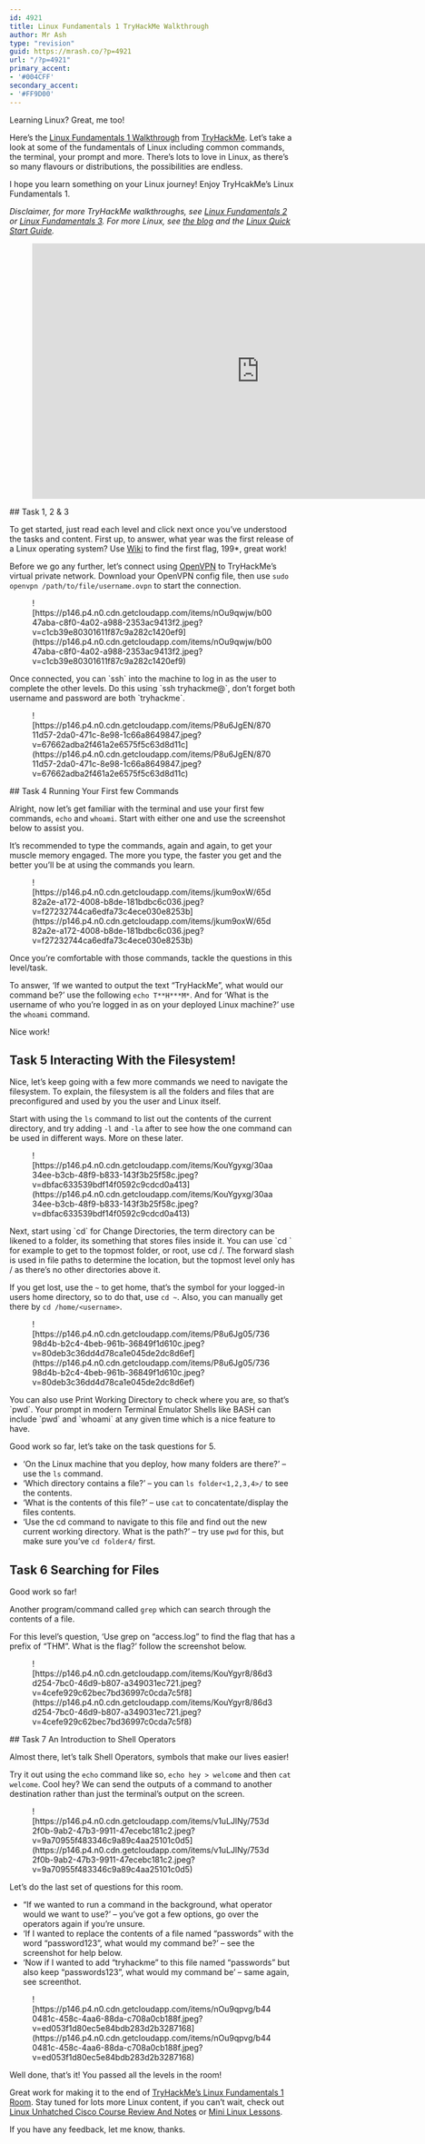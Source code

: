 ```yaml
---
id: 4921
title: Linux Fundamentals 1 TryHackMe Walkthrough
author: Mr Ash
type: "revision"
guid: https://mrash.co/?p=4921
url: "/?p=4921"
primary_accent:
- '#004CFF'
secondary_accent:
- '#FF9D00'
---
```


Learning Linux? Great, me too!

Here’s the [Linux Fundamentals 1 Walkthrough](https://tryhackme.com/room/linuxfundamentalspart1) from [TryHackMe](https://tryhackme.com/). Let’s take a look at some of the fundamentals of Linux including common commands, the terminal, your prompt and more. There’s lots to love in Linux, as there’s so many flavours or distributions, the possibilities are endless.

I hope you learn something on your Linux journey! Enjoy TryHcakMe’s Linux Fundamentals 1.

*Disclaimer, for more TryHackMe walkthroughs, see [Linux Fundamentals 2](https://mrash.co/linux-fundamentals-2-tryhackme-walkthrough/) or [Linux Fundamentals 3](https://mrash.co/linux-fundamentals-3-tryhackme-walkthrough/). For more Linux, see [the blog](https://mrash.co/category/cyber/linux/) and the [Linux Quick Start Guide](https://mrash.co/linux-quick-start-guide/).*

<figure class="wp-block-embed is-type-video is-provider-youtube wp-block-embed-youtube wp-embed-aspect-16-9 wp-has-aspect-ratio"><div class="wp-block-embed__wrapper"><iframe allow="accelerometer; autoplay; clipboard-write; encrypted-media; gyroscope; picture-in-picture" allowfullscreen="" frameborder="0" height="450" loading="lazy" src="https://www.youtube.com/embed/HUFTqWKDh7A?feature=oembed" title="TryHackMe Linux Fundamentals 1 Walkthrough" width="800"></iframe></div></figure>## Task 1, 2 &amp; 3

To get started, just read each level and click next once you’ve understood the tasks and content. First up, to answer, what year was the first release of a Linux operating system? Use [Wiki](https://en.wikipedia.org/wiki/Linux) to find the first flag, 199\*, great work!

Before we go any further, let’s connect using [OpenVPN](https://tryhackme.com/access) to TryHackMe’s virtual private network. Download your OpenVPN config file, then use `sudo openvpn /path/to/file/username.ovpn` to start the connection.

<figure class="wp-block-image">![https://p146.p4.n0.cdn.getcloudapp.com/items/nOu9qwjw/b0047aba-c8f0-4a02-a988-2353ac9413f2.jpeg?v=c1cb39e80301611f87c9a282c1420ef9](https://p146.p4.n0.cdn.getcloudapp.com/items/nOu9qwjw/b0047aba-c8f0-4a02-a988-2353ac9413f2.jpeg?v=c1cb39e80301611f87c9a282c1420ef9)</figure>Once connected, you can `ssh` into the machine to log in as the user to complete the other levels. Do this using `ssh tryhackme@<ip address>`, don’t forget both username and password are both `tryhackme`.

<figure class="wp-block-image">![https://p146.p4.n0.cdn.getcloudapp.com/items/P8u6JgEN/87011d57-2da0-471c-8e98-1c66a8649847.jpeg?v=67662adba2f461a2e6575f5c63d8d11c](https://p146.p4.n0.cdn.getcloudapp.com/items/P8u6JgEN/87011d57-2da0-471c-8e98-1c66a8649847.jpeg?v=67662adba2f461a2e6575f5c63d8d11c)</figure>## Task 4 Running Your First few Commands

Alright, now let’s get familiar with the terminal and use your first few commands, `echo` and `whoami`. Start with either one and use the screenshot below to assist you.

It’s recommended to type the commands, again and again, to get your muscle memory engaged. The more you type, the faster you get and the better you’ll be at using the commands you learn.

<figure class="wp-block-image">![https://p146.p4.n0.cdn.getcloudapp.com/items/jkum9oxW/65d82a2e-a172-4008-b8de-181bdbc6c036.jpeg?v=f27232744ca6edfa73c4ece030e8253b](https://p146.p4.n0.cdn.getcloudapp.com/items/jkum9oxW/65d82a2e-a172-4008-b8de-181bdbc6c036.jpeg?v=f27232744ca6edfa73c4ece030e8253b)</figure>Once you’re comfortable with those commands, tackle the questions in this level/task.

To answer, ‘If we wanted to output the text “TryHackMe”, what would our command be?’ use the following `echo T**H***M*`. And for ‘What is the username of who you’re logged in as on your deployed Linux machine?’ use the `whoami` command.

Nice work!

## Task 5 Interacting With the Filesystem!

Nice, let’s keep going with a few more commands we need to navigate the filesystem. To explain, the filesystem is all the folders and files that are preconfigured and used by you the user and Linux itself.

Start with using the `ls` command to list out the contents of the current directory, and try adding `-l` and `-la` after to see how the one command can be used in different ways. More on these later.

<figure class="wp-block-image">![https://p146.p4.n0.cdn.getcloudapp.com/items/KouYgyxg/30aa34ee-b3cb-48f9-b833-143f3b25f58c.jpeg?v=dbfac633539bdf14f0592c9cdcd0a413](https://p146.p4.n0.cdn.getcloudapp.com/items/KouYgyxg/30aa34ee-b3cb-48f9-b833-143f3b25f58c.jpeg?v=dbfac633539bdf14f0592c9cdcd0a413)</figure>Next, start using `cd` for Change Directories, the term directory can be likened to a folder, its something that stores files inside it. You can use `cd <location>` for example to get to the topmost folder, or root, use cd /. The forward slash is used in file paths to determine the location, but the topmost level only has / as there’s no other directories above it.

If you get lost, use the `~` to get home, that’s the symbol for your logged-in users home directory, so to do that, use `cd ~`. Also, you can manually get there by `cd /home/<username>`.

<figure class="wp-block-image">![https://p146.p4.n0.cdn.getcloudapp.com/items/P8u6Jg05/73698d4b-b2c4-4beb-961b-36849f1d610c.jpeg?v=80deb3c36dd4d78ca1e045de2dc8d6ef](https://p146.p4.n0.cdn.getcloudapp.com/items/P8u6Jg05/73698d4b-b2c4-4beb-961b-36849f1d610c.jpeg?v=80deb3c36dd4d78ca1e045de2dc8d6ef)</figure>You can also use Print Working Directory to check where you are, so that’s `pwd`. Your prompt in modern Terminal Emulator Shells like BASH can include `pwd` and `whoami` at any given time which is a nice feature to have.

Good work so far, let’s take on the task questions for 5.

- ‘On the Linux machine that you deploy, how many folders are there?’ – use the `ls` command.
- ‘Which directory contains a file?’ – you can `ls folder<1,2,3,4>/` to see the contents.
- ‘What is the contents of this file?’ – use `cat` to concatentate/display the files contents.
- ‘Use the cd command to navigate to this file and find out the new current working directory. What is the path?’ – try use `pwd` for this, but make sure you’ve `cd folder4/` first.

## Task 6 Searching for Files

Good work so far!

Another program/command called `grep` which can search through the contents of a file.

For this level’s question, ‘Use grep on “access.log” to find the flag that has a prefix of “THM”. What is the flag?’ follow the screenshot below.

<figure class="wp-block-image">![https://p146.p4.n0.cdn.getcloudapp.com/items/KouYgyr8/86d3d254-7bc0-46d9-b807-a349031ec721.jpeg?v=4cefe929c62bec7bd36997c0cda7c5f8](https://p146.p4.n0.cdn.getcloudapp.com/items/KouYgyr8/86d3d254-7bc0-46d9-b807-a349031ec721.jpeg?v=4cefe929c62bec7bd36997c0cda7c5f8)</figure>## Task 7 An Introduction to Shell Operators

Almost there, let’s talk Shell Operators, symbols that make our lives easier!

Try it out using the `echo` command like so, `echo hey > welcome` and then `cat welcome`. Cool hey? We can send the outputs of a command to another destination rather than just the terminal’s output on the screen.

<figure class="wp-block-image">![https://p146.p4.n0.cdn.getcloudapp.com/items/v1uLJlNy/753d2f0b-9ab2-47b3-9911-47ecebc181c2.jpeg?v=9a70955f483346c9a89c4aa25101c0d5](https://p146.p4.n0.cdn.getcloudapp.com/items/v1uLJlNy/753d2f0b-9ab2-47b3-9911-47ecebc181c2.jpeg?v=9a70955f483346c9a89c4aa25101c0d5)</figure>Let’s do the last set of questions for this room.

- “If we wanted to run a command in the background, what operator would we want to use?’ – you’ve got a few options, go over the operators again if you’re unsure.
- ‘If I wanted to replace the contents of a file named “passwords” with the word “password123”, what would my command be?’ – see the screenshot for help below.
- ‘Now if I wanted to add “tryhackme” to this file named “passwords” but also keep “passwords123”, what would my command be’ – same again, see screenthot.

<figure class="wp-block-image">![https://p146.p4.n0.cdn.getcloudapp.com/items/nOu9qpvg/b440481c-458c-4aa6-88da-c708a0cb188f.jpeg?v=ed053f1d80ec5e84bdb283d2b3287168](https://p146.p4.n0.cdn.getcloudapp.com/items/nOu9qpvg/b440481c-458c-4aa6-88da-c708a0cb188f.jpeg?v=ed053f1d80ec5e84bdb283d2b3287168)</figure>Well done, that’s it! You passed all the levels in the room!

Great work for making it to the end of [TryHackMe’s Linux Fundamentals 1 Room](https://tryhackme.com/room/linuxfundamentalspart1). Stay tuned for lots more Linux content, if you can’t wait, check out [Linux Unhatched Cisco Course Review And Notes](https://mrash.co/linux-unhatched-cisco-course-review-and-notes/) or [Mini Linux Lessons](https://mrash.co/mini-linux-lessons/).

If you have any feedback, let me know, thanks.